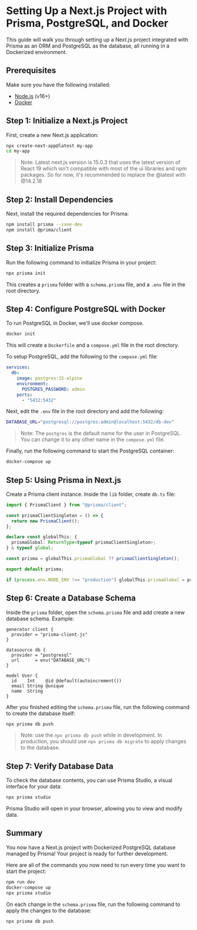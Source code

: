 # Setting Up a Next.js Project with Prisma, PostgreSQL, and Docker

This guide will walk you through setting up a Next.js project integrated with Prisma as an ORM and PostgreSQL as the database, all running in a Dockerized environment.

## Prerequisites

Make sure you have the following installed:

- [Node.js](https://nodejs.org/) (v16+)
- [Docker](https://www.docker.com/)

## Step 1: Initialize a Next.js Project

First, create a new Next.js application:

```bash
npx create-next-app@latest my-app
cd my-app
```

> Note: Latest next.js version is 15.0.3 that uses the latest version of React 19 which isn't compatible with most of the ui libraries and npm packages. So for now, it's recommended to replace the @latest with @14.2.18

## Step 2: Install Dependencies

Next, install the required dependencies for Prisma:

```bash
npm install prisma --save-dev
npm install @prima/client
```

## Step 3: Initialize Prisma

Run the following command to initialize Prisma in your project:

```bash
npx prisma init
```

This creates a `prisma` folder with a `schema.prisma` file, and a `.env` file in the root directory.

## Step 4: Configure PostgreSQL with Docker

To run PostgreSQL in Docker, we'll use docker compose.

```bash
docker init
```

This will create a `Dockerfile` and a `compose.yml` file in the root directory.

To setup PostgreSQL, add the following to the `compose.yml` file:

```yml
services:
  db:
    image: postgres:15-alpine
    environment:
      POSTGRES_PASSWORD: admin
    ports:
      - "5432:5432"
```

Next, edit the `.env` file in the root directory and add the following:

```bash
DATABASE_URL="postgresql://postgres:admin@localhost:5432/db-dev"
```

> Note: The `postgres` is the default name for the user in PostgreSQL. You can change it to any other name in the `compose.yml` file.

Finally, run the following command to start the PostgreSQL container:

```bash
docker-compose up
```

## Step 5: Using Prisma in Next.js

Create a Prisma client instance. Inside the `lib` folder, create `db.ts` file:

```ts
import { PrismaClient } from "@prisma/client";

const prismaClientSingleton = () => {
  return new PrismaClient();
};

declare const globalThis: {
  prismaGlobal: ReturnType<typeof prismaClientSingleton>;
} & typeof global;

const prisma = globalThis.prismaGlobal ?? prismaClientSingleton();

export default prisma;

if (process.env.NODE_ENV !== "production") globalThis.prismaGlobal = prisma;
```

## Step 6: Create a Database Schema

Inside the `prisma` folder, open the `schema.prisma` file and add create a new database schema. Example:

```prisma
generator client {
  provider = "prisma-client-js"
}

datasource db {
  provider = "postgresql"
  url      = env("DATABASE_URL")
}

model User {
  id    Int    @id @default(autoincrement())
  email String @unique
  name  String
}
```

After you finished editing the `schema.prisma` file, run the following command to create the database itself:

```bash
npx prisma db push
```

> Note: use the `npx prisma db push` while in development. In production, you should use `npx prisma db migrate` to apply changes to the database.

## Step 7: Verify Database Data

To check the database contents, you can use Prisma Studio, a visual interface for your data:

```bash
npx prisma studio
```

Prisma Studio will open in your browser, allowing you to view and modify data.

## Summary

You now have a Next.js project with Dockerized PostgreSQL database managed by Prisma! Your project is ready for further development.

Here are all of the commands you now need to run every time you want to start the project:

```bash
npm run dev
docker-compose up
npx prisma studio
```

On each change in the `schema.prisma` file, run the following command to apply the changes to the database:

```bash
npx prisma db push
```
